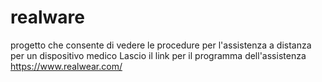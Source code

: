 # realware
progetto che consente di vedere le procedure per l'assistenza a distanza per un dispositivo medico
Lascio il link per il programma dell'assistenza https://www.realwear.com/
